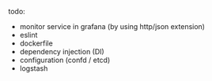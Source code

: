 todo:

- monitor service in grafana (by using http/json extension)
- eslint
- dockerfile
- dependency injection (DI)
- configuration (confd / etcd)
- logstash